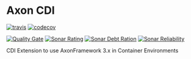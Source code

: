 # Axon CDI

[![travis](https://travis-ci.org/holisticon/axon-cdi.svg?branch=master)](https://travis-ci.org/holisticon/axon-cdi)
[![codecov](https://codecov.io/gh/holisticon/axon-cdi/branch/master/graph/badge.svg)](https://codecov.io/gh/holisticon/axon-cdi)

[![Quality Gate](https://sonarqube.com/api/badges/gate?key=org.axonframework.extension:axon-cdi-root)](https://sonarcloud.io/dashboard?id=org.axonframework.extension%3Aaxon-cdi-root)
[![Sonar Rating](https://sonarqube.com/api/badges/measure?key=org.axonframework.extension:axon-cdi-root&metric=sqale_rating)](https://sonarcloud.io/dashboard?id=org.axonframework.extension%3Aaxon-cdi-root)
[![Sonar Debt Ration](https://sonarqube.com/api/badges/measure?key=org.axonframework.extension:axon-cdi-root&metric=sqale_debt_ratio)](https://sonarcloud.io/dashboard?id=org.axonframework.extension%3Aaxon-cdi-root)
[![Sonar Reliability](https://sonarqube.com/api/badges/measure?key=org.axonframework.extension:axon-cdi-root&metric=reliability_rating)](https://sonarcloud.io/dashboard?id=org.axonframework.extension%3Aaxon-cdi-root)


CDI Extension to use AxonFramework 3.x in Container Environments
